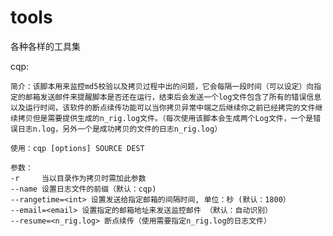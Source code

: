 # tools
各种各样的工具集

cqp:  
    
    简介：该脚本用来监控md5校验以及拷贝过程中出的问题，它会每隔一段时间（可以设定）向指定的邮箱发送邮件来提醒脚本是否还在运行，结束后会发送一个log文件包含了所有的错误信息以及运行时间，该软件的断点续传功能可以当你拷贝异常中端之后继续你之前已经拷完的文件继续拷贝但是需要提供生成的n_rig.log文件。（每次使用该脚本会生成两个Log文件，一个是错误日志n.log，另外一个是成功拷贝的文件的日志n_rig.log） 
    
    使用：cqp [options] SOURCE DEST
    
    参数：  
    -r     当以目录作为拷贝时需加此参数
    --name 设置日志文件的前缀（默认：cqp)
    --rangetime=<int> 设置发送给指定邮箱的间隔时间, 单位：秒 (默认：1800）
    --email=<email> 设置指定的邮箱地址来发送监控邮件 （默认：自动识别）
    --resume=<n_rig.log> 断点续传（使用需要指定n_rig.log的日志文件）
